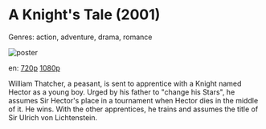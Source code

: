 # A Knight's Tale (2001)

Genres: action, adventure, drama, romance

![poster](http://image.tmdb.org/t/p/w500/1ZUpkMivvlF0ZoyXQzHF4El3izv.jpg)

en:
  [720p](magnet:?xt=urn:btih:98D2FBA50550B81E3583FFB0D86199474EFA4A43&tr=udp://glotorrents.pw:6969/announce&tr=udp://tracker.opentrackr.org:1337/announce&tr=udp://torrent.gresille.org:80/announce&tr=udp://tracker.openbittorrent.com:80&tr=udp://tracker.coppersurfer.tk:6969&tr=udp://tracker.leechers-paradise.org:6969&tr=udp://p4p.arenabg.ch:1337&tr=udp://tracker.internetwarriors.net:1337)
  [1080p](magnet:?xt=urn:btih:1C47A7EB1BAF370AC46054040D6F2BBE0012D848&tr=udp://glotorrents.pw:6969/announce&tr=udp://tracker.opentrackr.org:1337/announce&tr=udp://torrent.gresille.org:80/announce&tr=udp://tracker.openbittorrent.com:80&tr=udp://tracker.coppersurfer.tk:6969&tr=udp://tracker.leechers-paradise.org:6969&tr=udp://p4p.arenabg.ch:1337&tr=udp://tracker.internetwarriors.net:1337)
  


William Thatcher, a peasant, is sent to apprentice with a Knight named Hector as a young boy. Urged by his father to "change his Stars", he assumes Sir Hector's place in a tournament when Hector dies in the middle of it. He wins. With the other apprentices, he trains and assumes the title of Sir Ulrich von Lichtenstein.